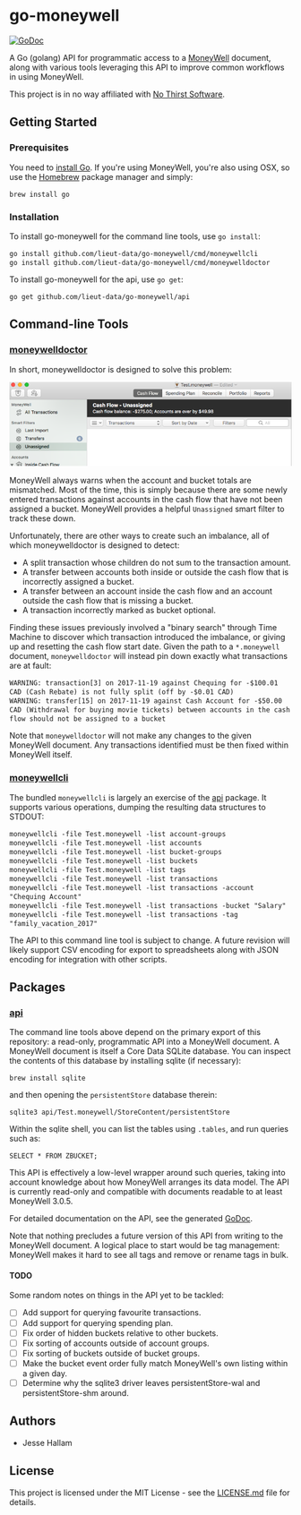 # go-moneywell
[![GoDoc](https://godoc.org/github.com/lieut-data/go-moneywell/api?status.svg)](http://godoc.org/github.com/lieut-data/go-moneywell/api)

A Go (golang) API for programmatic access to a [MoneyWell](https://moneywellapp.com/) document, 
along with various tools leveraging this API to improve common workflows in using MoneyWell.

This project is in no way affiliated with [No Thirst Software](http://nothirst.com/company/).

## Getting Started

### Prerequisites

You need to [install Go](https://golang.org/doc/install). If you're using MoneyWell, you're 
also using OSX, so use the [Homebrew](https://brew.sh/) package manager and simply:

    brew install go

### Installation

To install go-moneywell for the command line tools, use `go install`:

    go install github.com/lieut-data/go-moneywell/cmd/moneywellcli
    go install github.com/lieut-data/go-moneywell/cmd/moneywelldoctor

To install go-moneywell for the api, use `go get`:

    go get github.com/lieut-data/go-moneywell/api

## Command-line Tools

### [moneywelldoctor](cmd/moneywelldoctor)

In short, moneywelldoctor is designed to solve this problem:

![Account/bucket imbalance, but no unassigned transactions.](internal/doctor/why-moneywelldoctor.png?raw=true)

MoneyWell always warns when the account and bucket totals are mismatched. Most of the time, this
is simply because there are some newly entered transactions against accounts in the cash flow that
have not been assigned a bucket. MoneyWell provides a helpful `Unassigned` smart filter to track
these down. 

Unfortunately, there are other ways to create such an imbalance, all of which moneywelldoctor
is designed to detect:
* A split transaction whose children do not sum to the transaction amount.
* A transfer between accounts both inside or outside the cash flow that is incorrectly assigned a 
bucket.
* A transfer between an account inside the cash flow and an account outside the cash flow that
is missing a bucket.
* A transaction incorrectly marked as bucket optional.

Finding these issues previously involved a "binary search" through Time Machine to discover which
transaction introduced the imbalance, or giving up and resetting the cash flow start date. Given
the path to a `*.moneywell` document, `moneywelldoctor` will instead pin down exactly what
transactions are at fault:

    WARNING: transaction[3] on 2017-11-19 against Chequing for -$100.01 CAD (Cash Rebate) is not fully split (off by -$0.01 CAD)
    WARNING: transfer[15] on 2017-11-19 against Cash Account for -$50.00 CAD (Withdrawal for buying movie tickets) between accounts in the cash flow should not be assigned to a bucket

Note that `moneywelldoctor` will not make any changes to the given MoneyWell document. Any
transactions identified must be then fixed within MoneyWell itself.

### [moneywellcli](cmd/moneywellcli)

The bundled `moneywellcli` is largely an exercise of the [api](api)
package. It supports various operations, dumping the resulting data structures to STDOUT:

    moneywellcli -file Test.moneywell -list account-groups
    moneywellcli -file Test.moneywell -list accounts
    moneywellcli -file Test.moneywell -list bucket-groups
    moneywellcli -file Test.moneywell -list buckets
    moneywellcli -file Test.moneywell -list tags
    moneywellcli -file Test.moneywell -list transactions
    moneywellcli -file Test.moneywell -list transactions -account "Chequing Account"
    moneywellcli -file Test.moneywell -list transactions -bucket "Salary"
    moneywellcli -file Test.moneywell -list transactions -tag "family_vacation_2017"

The API to this command line tool is subject to change. A future revision will likely support CSV 
encoding for export to spreadsheets along with JSON encoding for integration with other scripts.

## Packages

### [api](api)

The command line tools above depend on the primary export of this repository: a read-only,
programmatic API into a MoneyWell document. A MoneyWell document is itself a Core Data
SQLite database. You can inspect the contents of this database by installing sqlite (if necessary):

    brew install sqlite

and then opening the `persistentStore` database therein:

    sqlite3 api/Test.moneywell/StoreContent/persistentStore

Within the sqlite shell, you can list the tables using `.tables`, and run queries such as:

    SELECT * FROM ZBUCKET;

This API is effectively a low-level wrapper around such queries, taking into account knowledge
about how MoneyWell arranges its data model. The API is currently read-only and compatible with
documents readable to at least MoneyWell 3.0.5. 

For detailed documentation on the API, see the generated [GoDoc](https://godoc.org/github.com/lieut-data/go-moneywell/api).

Note that nothing precludes a future version of this API from writing to the MoneyWell document.
A logical place to start would be tag management: MoneyWell makes it hard to see all tags and
remove or rename tags in bulk.

#### TODO

Some random notes on things in the API yet to be tackled:
- [ ] Add support for querying favourite transactions.
- [ ] Add support for querying spending plan.
- [ ] Fix order of hidden buckets relative to other buckets.
- [ ] Fix sorting of accounts outside of account groups.
- [ ] Fix sorting of buckets outside of bucket groups.
- [ ] Make the bucket event order fully match MoneyWell's own listing within a given day.
- [ ] Determine why the sqlite3 driver leaves persistentStore-wal and persistentStore-shm around.

## Authors

* Jesse Hallam

## License

This project is licensed under the MIT License - see the [LICENSE.md](LICENSE.md) file for details.
